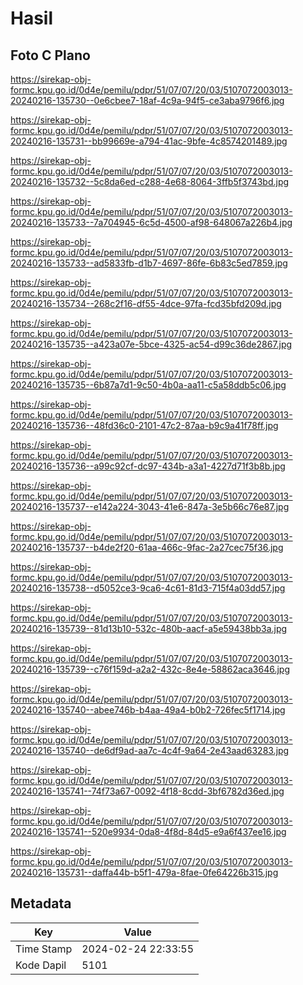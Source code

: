 # Hasil

## Foto C Plano

https://sirekap-obj-formc.kpu.go.id/0d4e/pemilu/pdpr/51/07/07/20/03/5107072003013-20240216-135730--0e6cbee7-18af-4c9a-94f5-ce3aba9796f6.jpg

https://sirekap-obj-formc.kpu.go.id/0d4e/pemilu/pdpr/51/07/07/20/03/5107072003013-20240216-135731--bb99669e-a794-41ac-9bfe-4c8574201489.jpg

https://sirekap-obj-formc.kpu.go.id/0d4e/pemilu/pdpr/51/07/07/20/03/5107072003013-20240216-135732--5c8da6ed-c288-4e68-8064-3ffb5f3743bd.jpg

https://sirekap-obj-formc.kpu.go.id/0d4e/pemilu/pdpr/51/07/07/20/03/5107072003013-20240216-135733--7a704945-6c5d-4500-af98-648067a226b4.jpg

https://sirekap-obj-formc.kpu.go.id/0d4e/pemilu/pdpr/51/07/07/20/03/5107072003013-20240216-135733--ad5833fb-d1b7-4697-86fe-6b83c5ed7859.jpg

https://sirekap-obj-formc.kpu.go.id/0d4e/pemilu/pdpr/51/07/07/20/03/5107072003013-20240216-135734--268c2f16-df55-4dce-97fa-fcd35bfd209d.jpg

https://sirekap-obj-formc.kpu.go.id/0d4e/pemilu/pdpr/51/07/07/20/03/5107072003013-20240216-135735--a423a07e-5bce-4325-ac54-d99c36de2867.jpg

https://sirekap-obj-formc.kpu.go.id/0d4e/pemilu/pdpr/51/07/07/20/03/5107072003013-20240216-135735--6b87a7d1-9c50-4b0a-aa11-c5a58ddb5c06.jpg

https://sirekap-obj-formc.kpu.go.id/0d4e/pemilu/pdpr/51/07/07/20/03/5107072003013-20240216-135736--48fd36c0-2101-47c2-87aa-b9c9a41f78ff.jpg

https://sirekap-obj-formc.kpu.go.id/0d4e/pemilu/pdpr/51/07/07/20/03/5107072003013-20240216-135736--a99c92cf-dc97-434b-a3a1-4227d71f3b8b.jpg

https://sirekap-obj-formc.kpu.go.id/0d4e/pemilu/pdpr/51/07/07/20/03/5107072003013-20240216-135737--e142a224-3043-41e6-847a-3e5b66c76e87.jpg

https://sirekap-obj-formc.kpu.go.id/0d4e/pemilu/pdpr/51/07/07/20/03/5107072003013-20240216-135737--b4de2f20-61aa-466c-9fac-2a27cec75f36.jpg

https://sirekap-obj-formc.kpu.go.id/0d4e/pemilu/pdpr/51/07/07/20/03/5107072003013-20240216-135738--d5052ce3-9ca6-4c61-81d3-715f4a03dd57.jpg

https://sirekap-obj-formc.kpu.go.id/0d4e/pemilu/pdpr/51/07/07/20/03/5107072003013-20240216-135739--81d13b10-532c-480b-aacf-a5e59438bb3a.jpg

https://sirekap-obj-formc.kpu.go.id/0d4e/pemilu/pdpr/51/07/07/20/03/5107072003013-20240216-135739--c76f159d-a2a2-432c-8e4e-58862aca3646.jpg

https://sirekap-obj-formc.kpu.go.id/0d4e/pemilu/pdpr/51/07/07/20/03/5107072003013-20240216-135740--abee746b-b4aa-49a4-b0b2-726fec5f1714.jpg

https://sirekap-obj-formc.kpu.go.id/0d4e/pemilu/pdpr/51/07/07/20/03/5107072003013-20240216-135740--de6df9ad-aa7c-4c4f-9a64-2e43aad63283.jpg

https://sirekap-obj-formc.kpu.go.id/0d4e/pemilu/pdpr/51/07/07/20/03/5107072003013-20240216-135741--74f73a67-0092-4f18-8cdd-3bf6782d36ed.jpg

https://sirekap-obj-formc.kpu.go.id/0d4e/pemilu/pdpr/51/07/07/20/03/5107072003013-20240216-135741--520e9934-0da8-4f8d-84d5-e9a6f437ee16.jpg

https://sirekap-obj-formc.kpu.go.id/0d4e/pemilu/pdpr/51/07/07/20/03/5107072003013-20240216-135731--daffa44b-b5f1-479a-8fae-0fe64226b315.jpg


## Metadata

| Key        | Value               |
| ---------- | ------------------- |
| Time Stamp | 2024-02-24 22:33:55 |
| Kode Dapil | 5101                |



